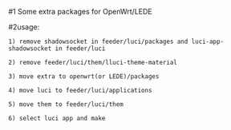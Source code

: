 #1 Some extra packages for OpenWrt/LEDE

#2usage:

	1) remove shadowsocket in feeder/luci/packages and luci-app-shadowsocket in feeder/luci
	
	2) remove feeder/luci/them/lluci-theme-material

	3) move extra to openwrt(or LEDE)/packages
	
	4) move luci to feeder/luci/applications

	5) move them to feeder/luci/them
	
	6) select luci app and make
